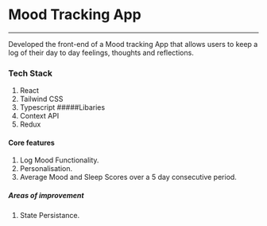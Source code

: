 # Mood Tracking App
---
Developed the front-end of a Mood tracking App that allows users to keep a log of their day to day 
feelings, thoughts and reflections. 
### Tech Stack 
1. React
2. Tailwind CSS
3. Typescript
#####Libaries
4. Context API
5. Redux 

#### Core features
1. Log Mood Functionality. 
2. Personalisation. 
3. Average Mood and Sleep Scores over a 5 day consecutive period.

##### Areas of improvement
1. State Persistance. 


